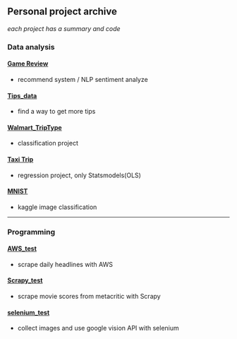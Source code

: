 ## Personal project archive
*each project has a summary and code* <br />

### Data analysis

#### [Game Review](https://github.com/Moons08/game_review)
- recommend system / NLP sentiment analyze
#### [Tips_data](https://github.com/Moons08/personal-project-archive/blob/master/180209_seaborn_tips/ReadMe.md)
- find a way to get more tips
#### [Walmart_TripType ](https://github.com/YounginLEE/DSS7_Walmart/tree/master/Main/ReadMe.md)
- classification project
#### [Taxi Trip ](https://github.com/Moons08/personal-project-archive/tree/master/TaxiTrip)
- regression project, only Statsmodels(OLS)
#### [MNIST](https://github.com/Moons08/personal-project-archive/blob/master/180402_mnist/ReadMe.md)
- kaggle image classification

---
### Programming

#### [AWS_test](https://github.com/Moons08/personal-project-archive/blob/master/180228_AWS_crontab/ReadMe.md)
- scrape daily headlines with AWS

#### [Scrapy_test](https://github.com/Moons08/personal-project-archive/blob/master/180222_Scrapy_metacritic/ReadMe.md)
- scrape movie scores from metacritic with Scrapy

#### [selenium_test](https://github.com/Moons08/personal-project-archive/blob/master/180221_selenium/ReadMe.md)
- collect images and use google vision API with selenium
